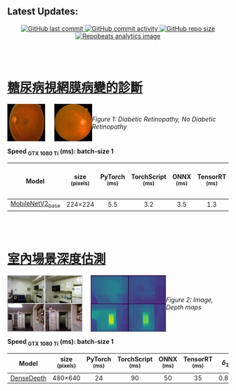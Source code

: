 ## Latest Updates:

<p align="center">
  <a href="https://github.com/tuhlnaa/XiWind/commits">
    <img alt="GitHub last commit" src="https://img.shields.io/github/last-commit/tuhlnaa/XiWind?style=for-the-badge" >
  </a>
  <a href="https://github.com/tuhlnaa/XiWind/commits">
    <img alt="GitHub commit activity" src="https://img.shields.io/github/commit-activity/y/tuhlnaa/XiWind?style=for-the-badge">
  </a>
  <a href="https://github.com/tuhlnaa/XiWind">
    <img alt="GitHub repo size" src="https://img.shields.io/github/repo-size/tuhlnaa/XiWind?style=for-the-badge">
  </a>
  <a href="https://github.com/tuhlnaa/XiWind">
    <img alt="Repobeats analytics image" src = https://repobeats.axiom.co/api/embed/856c34834e30a06ac0091e0a9b848abd9343849c.svg >
  </a>
</p>

<br><br>

# [糖尿病視網膜病變的診斷](https://www.kaggle.com/datasets/pkdarabi/diagnosis-of-diabetic-retinopathy)

<div style="display:flex; justify-content:space-around; align-items:center;">
  <img src="https://github.com/tuhlnaa/Kaggle-Side-Project-XiWind/blob/main/Diabetic%20Retinopathy%20via/test_image/DR.jpg" width="17%" />
  <img src="https://github.com/ultralytics/assets/raw/main/social/logo-transparent.png" width="5%" alt="" />
  <img src="https://github.com/tuhlnaa/Kaggle-Side-Project-XiWind/blob/main/Diabetic%20Retinopathy%20via/test_image/No_DR.jpg" width="17%" />
  <p><em>Figure 1: Diabetic Retinopathy, No Diabetic Retinopathy</em></p>
</div>

**Speed <sub>GTX 1080 Ti</sub> (ms): batch-size 1**

| Model                                                                                                                 | size<br><sup>(pixels) | PyTorch<br><sup>(ms) | TorchScript<br><sup>(ms) | ONNX<br><sup>(ms) | TensorRT<br><sup>(ms) | F1-Score<br><sup>weighted avg | F1-Score<br><sup>macro avg |
| --------------------------------------------------------------------------------------------------------------------- | :-------------------: | :------------------: | :----------------------: | :---------------: | :-------------------: | :---------------------------: | :------------------------: |
| [MobileNetV2<sub>base</sub>](https://drive.google.com/drive/folders/1a_zJ2TO7rG4rCs4wOzV9WgKaeS-bOGj0?usp=drive_link) |        224×224        |         5.5          |           3.2            |        3.5        |          1.3          |             0.97              |            0.97            |

<br><br>

# [室內場景深度估測](https://cs.nyu.edu/~fergus/datasets/nyu_depth_v2.html)

<div style="display:flex; justify-content:space-around; align-items:center;">
  <img src="https://raw.githubusercontent.com/tuhlnaa/Kaggle-Side-Project-XiWind/main/DenseDepth/images/depth_maps.png" width="34%" />
  <img src="https://github.com/ultralytics/assets/raw/main/social/logo-transparent.png" width="5%" alt="" />
  <img src="https://github.com/tuhlnaa/Kaggle-Side-Project-XiWind/blob/main/DenseDepth/images/Image.png" width="34%" />
  <p><em>Figure 2: Image, Depth maps</em></p>
</div>

**Speed <sub>GTX 1080 Ti</sub> (ms): batch-size 1**

| Model                                                                                              | size<br><sup>(pixels) | PyTorch<br><sup>(ms) | TorchScript<br><sup>(ms) | ONNX<br><sup>(ms) | TensorRT<br><sup>(ms) | $\delta _{1}$ | rmse<br> |
| -------------------------------------------------------------------------------------------------- | :-------------------: | :------------------: | :----------------------: | :---------------: | :-------------------: | :-----------: | :------: |
| [DenseDepth](https://drive.google.com/drive/folders/1Y3lscMncLRFB8o2N4WGuozu64mUveeOC?usp=sharing) |        480×640        |          24          |            90            |        50         |          35           |     0.81      |  0.071   |




